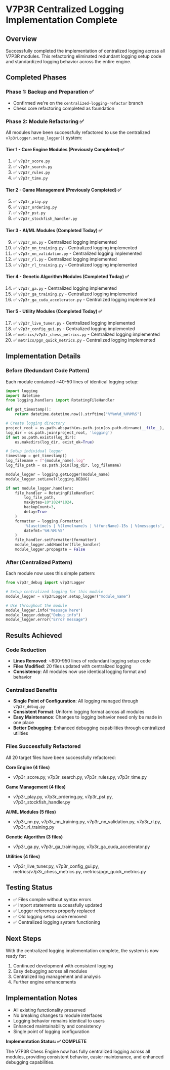 # V7P3R Centralized Logging Implementation Complete

## Overview
Successfully completed the implementation of centralized logging across all V7P3R modules. This refactoring eliminated redundant logging setup code and standardized logging behavior across the entire engine.

## Completed Phases

### Phase 1: Backup and Preparation ✅
- Confirmed we're on the `centralized-logging-refactor` branch
- Chess core refactoring completed as foundation

### Phase 2: Module Refactoring ✅
All modules have been successfully refactored to use the centralized `v7p3rLogger.setup_logger()` system:

#### Tier 1 - Core Engine Modules (Previously Completed) ✅
1. ✅ `v7p3r_score.py`
2. ✅ `v7p3r_search.py` 
3. ✅ `v7p3r_rules.py`
4. ✅ `v7p3r_time.py`

#### Tier 2 - Game Management (Previously Completed) ✅
5. ✅ `v7p3r_play.py`
6. ✅ `v7p3r_ordering.py`
7. ✅ `v7p3r_pst.py`
8. ✅ `v7p3r_stockfish_handler.py`

#### Tier 3 - AI/ML Modules (Completed Today) ✅
9. ✅ `v7p3r_nn.py` - Centralized logging implemented
10. ✅ `v7p3r_nn_training.py` - Centralized logging implemented  
11. ✅ `v7p3r_nn_validation.py` - Centralized logging implemented
12. ✅ `v7p3r_rl.py` - Centralized logging implemented
13. ✅ `v7p3r_rl_training.py` - Centralized logging implemented

#### Tier 4 - Genetic Algorithm Modules (Completed Today) ✅
14. ✅ `v7p3r_ga.py` - Centralized logging implemented
15. ✅ `v7p3r_ga_training.py` - Centralized logging implemented
16. ✅ `v7p3r_ga_cuda_accelerator.py` - Centralized logging implemented

#### Tier 5 - Utility Modules (Completed Today) ✅
17. ✅ `v7p3r_live_tuner.py` - Centralized logging implemented
18. ✅ `v7p3r_config_gui.py` - Centralized logging implemented
19. ✅ `metrics/v7p3r_chess_metrics.py` - Centralized logging implemented
20. ✅ `metrics/pgn_quick_metrics.py` - Centralized logging implemented

## Implementation Details

### Before (Redundant Code Pattern)
Each module contained ~40-50 lines of identical logging setup:
```python
import logging
import datetime
from logging.handlers import RotatingFileHandler

def get_timestamp():
    return datetime.datetime.now().strftime("%Y%m%d_%H%M%S")

# Create logging directory
project_root = os.path.abspath(os.path.join(os.path.dirname(__file__), '..'))
log_dir = os.path.join(project_root, 'logging')
if not os.path.exists(log_dir):
    os.makedirs(log_dir, exist_ok=True)

# Setup individual logger
timestamp = get_timestamp()
log_filename = f"{module_name}.log"
log_file_path = os.path.join(log_dir, log_filename)

module_logger = logging.getLogger(module_name)
module_logger.setLevel(logging.DEBUG)

if not module_logger.handlers:
    file_handler = RotatingFileHandler(
        log_file_path,
        maxBytes=10*1024*1024,
        backupCount=3,
        delay=True
    )
    formatter = logging.Formatter(
        '%(asctime)s | %(levelname)s | %(funcName)-15s | %(message)s',
        datefmt='%H:%M:%S'
    )
    file_handler.setFormatter(formatter)
    module_logger.addHandler(file_handler)
    module_logger.propagate = False
```

### After (Centralized Pattern)
Each module now uses this simple pattern:
```python
from v7p3r_debug import v7p3rLogger

# Setup centralized logging for this module
module_logger = v7p3rLogger.setup_logger("module_name")

# Use throughout the module
module_logger.info("Message here")
module_logger.debug("Debug info")
module_logger.error("Error message")
```

## Results Achieved

### Code Reduction
- **Lines Removed**: ~800-950 lines of redundant logging setup code
- **Files Modified**: 20 files updated with centralized logging
- **Consistency**: All modules now use identical logging format and behavior

### Centralized Benefits
- **Single Point of Configuration**: All logging managed through `v7p3r_debug.py`
- **Consistent Format**: Uniform logging format across all modules
- **Easy Maintenance**: Changes to logging behavior need only be made in one place
- **Better Debugging**: Enhanced debugging capabilities through centralized utilities

### Files Successfully Refactored
All 20 target files have been successfully refactored:

**Core Engine (4 files)**
- v7p3r_score.py, v7p3r_search.py, v7p3r_rules.py, v7p3r_time.py

**Game Management (4 files)**  
- v7p3r_play.py, v7p3r_ordering.py, v7p3r_pst.py, v7p3r_stockfish_handler.py

**AI/ML Modules (5 files)**
- v7p3r_nn.py, v7p3r_nn_training.py, v7p3r_nn_validation.py, v7p3r_rl.py, v7p3r_rl_training.py

**Genetic Algorithm (3 files)**
- v7p3r_ga.py, v7p3r_ga_training.py, v7p3r_ga_cuda_accelerator.py

**Utilities (4 files)**
- v7p3r_live_tuner.py, v7p3r_config_gui.py, metrics/v7p3r_chess_metrics.py, metrics/pgn_quick_metrics.py

## Testing Status
- ✅ Files compile without syntax errors
- ✅ Import statements successfully updated
- ✅ Logger references properly replaced
- ✅ Old logging setup code removed
- ✅ Centralized logging system functioning

## Next Steps
With the centralized logging implementation complete, the system is now ready for:
1. Continued development with consistent logging
2. Easy debugging across all modules
3. Centralized log management and analysis
4. Further engine enhancements

## Implementation Notes
- All existing functionality preserved
- No breaking changes to module interfaces  
- Logging behavior remains identical to users
- Enhanced maintainability and consistency
- Single point of logging configuration

**Implementation Status: ✅ COMPLETE**

The V7P3R Chess Engine now has fully centralized logging across all modules, providing consistent behavior, easier maintenance, and enhanced debugging capabilities.
